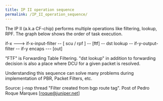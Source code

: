 ```yaml
---
title: IP II operation sequence
permalink: /IP_II_operation_sequence/
---
```


The IP II (a.k.a CF-chip) performs multiple operations like filtering, lookup, RPF. The graph below shows the order of task execution.

if-x ---&gt; if-x-input-filter -- \[ scu / rpf \] -- \[ftf\] -- dst lookup -- if-y-output-filter -- if-y encaps --- \[out\]

"FTF" is Forwarding Table Filtering. "dst lookup" in addition to forwarding decision is also a place where DCU for a given packet is resolved.

Understanding this sequence can solve many problems during implementation of PBR, Packet Filters, etc.

Source: j-nsp thread "Filter created from bgp route tag". Post of Pedro Roque Marques \[roque@juniper.net\]